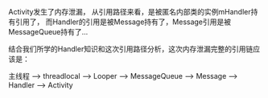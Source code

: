 Activity发生了内存泄漏，
从引用路径来看，是被匿名内部类的实例mHandler持有引用了，
而Handler的引用是被Message持有了，Message引用是被MessageQueue持有了...

结合我们所学的Handler知识和这次引用路径分析，这次内存泄漏完整的引用链应该是：

主线程 —> threadlocal —> Looper —> MessageQueue —> Message —> Handler —> Activity

